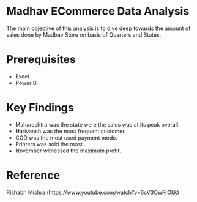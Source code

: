 # Madhav ECommerce Data Analysis

The main objective of this analysis is to dive deep towards the amount of sales done by Madbav Store on basis of Quarters and States.

# Prerequisites
- Excel
- Power Bi

# Key Findings
- Maharashtra was the state were the sales was at its peak overall.
- Harivansh was the most frequent customer.
- COD was the most used payment mode.
- Printers was sold the most.
- November witnessed the maximum profit.

# Reference
Rishabh Mishra (https://www.youtube.com/watch?v=6cV3OwFrOkk)
